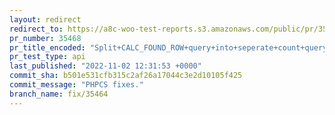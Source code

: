 ```yaml
---
layout: redirect
redirect_to: https://a8c-woo-test-reports.s3.amazonaws.com/public/pr/35468/api/index.html
pr_number: 35468
pr_title_encoded: "Split+CALC_FOUND_ROW+query+into+seperate+count+query+for+better+performance"
pr_test_type: api
last_published: "2022-11-02 12:31:53 +0000"
commit_sha: b501e531cfb315c2af26a17044c3e2d10105f425
commit_message: "PHPCS fixes."
branch_name: fix/35464
---
```


